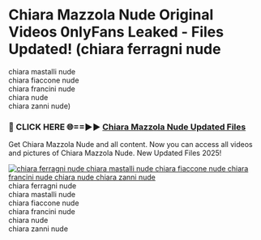 # Chiara Mazzola Nude Original Videos 0nlyFans Leaked - Files Updated! (chiara ferragni nude<br>
chiara mastalli nude<br>
chiara fiaccone nude<br>
chiara francini nude<br>
chiara nude<br>
chiara zanni nude)

<h3>🔴 CLICK HERE 🌐==►► <a href="https://tinyurl.com/2p9ay9w9" rel="nofollow">Chiara Mazzola Nude Updated Files</a></h3>

Get Chiara Mazzola Nude and all content. Now you can access all videos and pictures of Chiara Mazzola Nude. New Updated Files 2025!

[![chiara ferragni nude<br>
chiara mastalli nude<br>
chiara fiaccone nude<br>
chiara francini nude<br>
chiara nude<br>
chiara zanni nude](https://i.imgur.com/KQgVmj3.gif)](https://tinyurl.com/2p9ay9w9)
chiara ferragni nude<br>
chiara mastalli nude<br>
chiara fiaccone nude<br>
chiara francini nude<br>
chiara nude<br>
chiara zanni nude